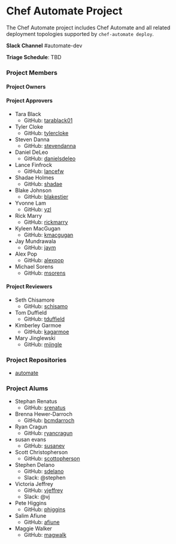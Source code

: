 # Chef Automate Project

The Chef Automate project includes Chef Automate and all related
deployment topologies supported by `chef-automate deploy`.

**Slack Channel** #automate-dev

**Triage Schedule**: TBD

### Project Members

#### Project Owners

#### Project Approvers

- Tara Black
  - GitHub: [tarablack01](https://github.com/tarablack01)
- Tyler Cloke
  - GitHub: [tylercloke](https://github.com/tylercloke)
- Steven Danna
  - GitHub: [stevendanna](https://github.com/stevendanna)
- Daniel DeLeo
  - GitHub: [danielsdeleo](https://github.com/danielsdeleo)
- Lance Finfrock
  - GitHub: [lancefw](https://github.com/lancefw)
- Shadae Holmes
  - GitHub: [shadae](https://github.com/shadae)
- Blake Johnson
  - GitHub: [blakestier](https://github.com/blakestier)
- Yvonne Lam
  - GitHub: [yzl](https://github.com/yzl)
- Rick Marry
  - GitHub: [rickmarry](https://github.com/rickmarry)
- Kyleen MacGugan
  - GitHub: [kmacgugan](https://github.com/kmacgugan)
- Jay Mundrawala
  - GitHub: [jaym](https://github.com/jaym)
- Alex Pop
  - GitHub: [alexpop](https://github.com/alexpop)
- Michael Sorens
  - GitHub: [msorens](https://github.com/msorens)

#### Project Reviewers

- Seth Chisamore
  - GitHub: [schisamo](https://github.com/schisamo)
- Tom Duffield
  - GitHub: [tduffield](https://github.com/tduffield)
- Kimberley Garmoe
  - GitHub: [kagarmoe](https://github.com/kagarmoe)
- Mary Jinglewski
  - GitHub: [mjingle](https://github.com/mjingle)

### Project Repositories

- [automate](https://github.com/chef/automate)

### Project Alums

- Stephan Renatus
  - GitHub: [srenatus](https://github.com/srenatus)
- Brenna Hewer-Darroch
  - GitHub: [bcmdarroch](https://github.com/bcmdarroch)
- Ryan Cragun
  - GitHub: [ryancragun](https://github.com/ryancragun)
- susan evans
  - GitHub: [susanev](https://github.com/susanev)
- Scott Christopherson
  - GitHub: [scottopherson](https://github.com/scottopherson)
- Stephen Delano
  - GitHub: [sdelano](https://github.com/sdelano)
  - Slack: @stephen
- Victoria Jeffrey
  - GitHub: [vjeffrey](https://github.com/vjeffrey)
  - Slack: @vj
- Pete Higgins
  - GitHub: [phiggins](https://github.com/phiggins)
- Salim Afiune
  - GitHub: [afiune](https://github.com/afiune)
- Maggie Walker
  - GitHub: [magwalk](https://github.com/magwalk)

